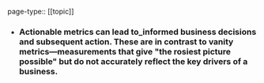 page-type:: [[topic]]
- ### Actionable metrics can lead to_informed business decisions and subsequent action. These are in contrast to vanity metrics—measurements that give "the rosiest picture possible" but do not accurately reflect the key drivers of a business.


